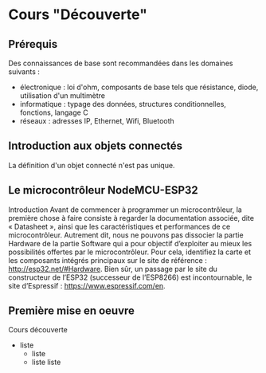 # Cours "Découverte"
## Prérequis
Des connaissances de base sont recommandées dans les domaines suivants :
* électronique : loi d'ohm, composants de base tels que résistance, diode, utilisation d'un multimètre
* informatique : typage des données, structures conditionnelles, fonctions, langage C
* réseaux : adresses IP, Ethernet, Wifi, Bluetooth
## Introduction aux objets connectés
La définition d'un objet connecté n'est pas unique.
## Le microcontrôleur NodeMCU-ESP32
Introduction
Avant de commencer à programmer un microcontrôleur, la première chose à faire consiste à regarder la documentation associée, dite « Datasheet », ainsi que les caractéristiques et performances de ce microcontrôleur. Autrement dit, nous ne pouvons pas dissocier la partie Hardware de la partie Software qui a pour objectif d’exploiter au mieux les possibilités offertes par le microcontrôleur. Pour cela, identifiez la carte et les composants intégrés principaux sur le site de référence : http://esp32.net/#Hardware. Bien sûr, un passage par le site du constructeur de l’ESP32 (successeur de l’ESP8266) est incontournable, le site d’Espressif :
 https://www.espressif.com/en.

## Première mise en oeuvre
Cours découverte
* liste
  * liste
  * liste
 liste
 


